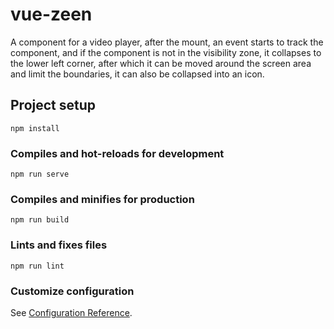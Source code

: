 # vue-zeen

A component for a video player, after the mount, an event starts to track the component, and if the component is not in the visibility zone, it collapses to the lower left corner, after which it can be moved around the screen area and limit the boundaries, it can also be collapsed into an icon.
## Project setup
```
npm install
```

### Compiles and hot-reloads for development
```
npm run serve
```

### Compiles and minifies for production
```
npm run build
```

### Lints and fixes files
```
npm run lint
```

### Customize configuration
See [Configuration Reference](https://cli.vuejs.org/config/).
